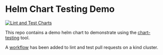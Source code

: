 # Helm Chart Testing Demo

[![Lint and Test Charts](https://github.com/thepaulmacca/chart-testing-demo/actions/workflows/lint-test.yml/badge.svg)](https://github.com/thepaulmacca/chart-testing-demo/actions/workflows/lint-test.yml)

This repo contains a demo helm chart to demonstrate using the [chart-testing](https://github.com/helm/chart-testing) tool.

A [workflow](.github/workflows/lint-test.yml) has been added to lint and test pull requests on a kind cluster.
